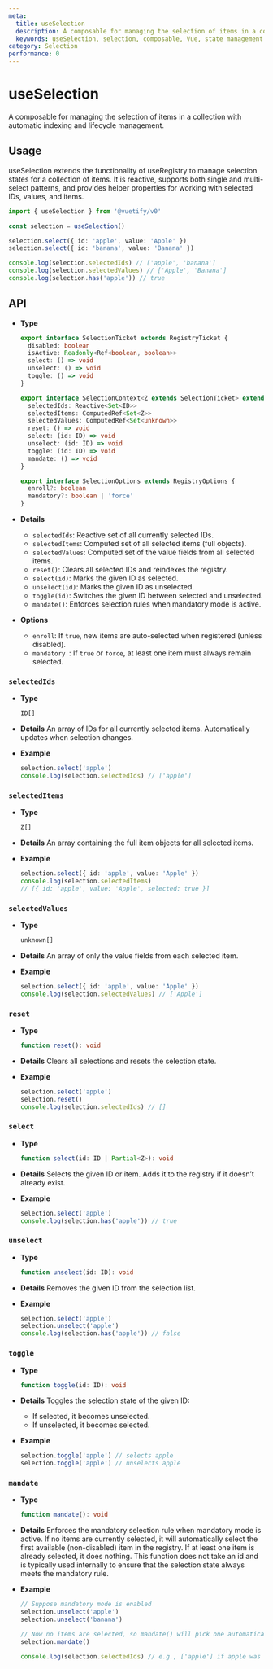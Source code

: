 ```yaml
---
meta:
  title: useSelection
  description: A composable for managing the selection of items in a collection with automatic indexing and lifecycle management.
  keywords: useSelection, selection, composable, Vue, state management
category: Selection
performance: 0
---
```


# useSelection

A composable for managing the selection of items in a collection with automatic indexing and lifecycle management.

<DocsPageFeatures />

## Usage

useSelection extends the functionality of useRegistry to manage selection states for a collection of items. It is reactive, supports both single and multi-select patterns, and provides helper properties for working with selected IDs, values, and items.

```ts
import { useSelection } from '@vuetify/v0'

const selection = useSelection()

selection.select({ id: 'apple', value: 'Apple' })
selection.select({ id: 'banana', value: 'Banana' })

console.log(selection.selectedIds) // ['apple', 'banana']
console.log(selection.selectedValues) // ['Apple', 'Banana']
console.log(selection.has('apple')) // true
```

## API

- **Type**

  ```ts
  export interface SelectionTicket extends RegistryTicket {
    disabled: boolean
    isActive: Readonly<Ref<boolean, boolean>>
    select: () => void
    unselect: () => void
    toggle: () => void
  }

  export interface SelectionContext<Z extends SelectionTicket> extends RegistryContext<Z> {
    selectedIds: Reactive<Set<ID>>
    selectedItems: ComputedRef<Set<Z>>
    selectedValues: ComputedRef<Set<unknown>>
    reset: () => void
    select: (id: ID) => void
    unselect: (id: ID) => void
    toggle: (id: ID) => void
    mandate: () => void
  }

  export interface SelectionOptions extends RegistryOptions {
    enroll?: boolean
    mandatory?: boolean | 'force'
  }
  ```
- **Details**

  - `selectedIds`: Reactive set of all currently selected IDs.
  - `selectedItems`: Computed set of all selected items (full objects).
  - `selectedValues`: Computed set of the value fields from all selected items.
  - `reset()`: Clears all selected IDs and reindexes the registry.
  - `select(id)`: Marks the given ID as selected.
  - `unselect(id)`: Marks the given ID as unselected.
  - `toggle(id)`: Switches the given ID between selected and unselected.
  - `mandate()`: Enforces selection rules when mandatory mode is active.

- **Options**

  - `enroll`: If `true`, new items are auto-selected when registered (unless disabled).
  - `mandatory `: If `true` or `force`, at least one item must always remain selected.

### `selectedIds`

- **Type**
  ```ts
  ID[]
  ```

- **Details**
  An array of IDs for all currently selected items.
  Automatically updates when selection changes.

- **Example**
  ```ts
  selection.select('apple')
  console.log(selection.selectedIds) // ['apple']
  ```

### `selectedItems`

- **Type**
  ```ts
  Z[]
  ```

- **Details**
  An array containing the full item objects for all selected items.

- **Example**
  ```ts
  selection.select({ id: 'apple', value: 'Apple' })
  console.log(selection.selectedItems)
  // [{ id: 'apple', value: 'Apple', selected: true }]
  ```

### `selectedValues`

- **Type**
  ```ts
  unknown[]
  ```

- **Details**
  An array of only the value fields from each selected item.

- **Example**
  ```ts
  selection.select({ id: 'apple', value: 'Apple' })
  console.log(selection.selectedValues) // ['Apple']
  ```

### `reset`

- **Type**
  ```ts
  function reset(): void
  ```

- **Details**
  Clears all selections and resets the selection state.

- **Example**
  ```ts
  selection.select('apple')
  selection.reset()
  console.log(selection.selectedIds) // []
  ```

### `select`

- **Type**
  ```ts
  function select(id: ID | Partial<Z>): void
  ```

- **Details**
  Selects the given ID or item. Adds it to the registry if it doesn’t already exist.

- **Example**
  ```ts
  selection.select('apple')
  console.log(selection.has('apple')) // true
  ```

### `unselect`

- **Type**
  ```ts
  function unselect(id: ID): void
  ```

- **Details**
  Removes the given ID from the selection list.

- **Example**
  ```ts
  selection.select('apple')
  selection.unselect('apple')
  console.log(selection.has('apple')) // false
  ```

### `toggle`

- **Type**
  ```ts
  function toggle(id: ID): void
  ```

- **Details**
  Toggles the selection state of the given ID:
    - If selected, it becomes unselected.
    - If unselected, it becomes selected.

- **Example**
  ```ts
  selection.toggle('apple') // selects apple
  selection.toggle('apple') // unselects apple
  ```

### `mandate`

- **Type**
  ```ts
  function mandate(): void
  ```

- **Details**
  Enforces the mandatory selection rule when mandatory mode is active.
  If no items are currently selected, it will automatically select the first available (non-disabled) item in the registry.
  If at least one item is already selected, it does nothing.
  This function does not take an id and is typically used internally to ensure that the selection state always meets the mandatory rule.

- **Example**
  ```ts
  // Suppose mandatory mode is enabled
  selection.unselect('apple')
  selection.unselect('banana')

  // Now no items are selected, so mandate() will pick one automatically
  selection.mandate()

  console.log(selection.selectedIds) // e.g., ['apple'] if apple was the first available
  ```
